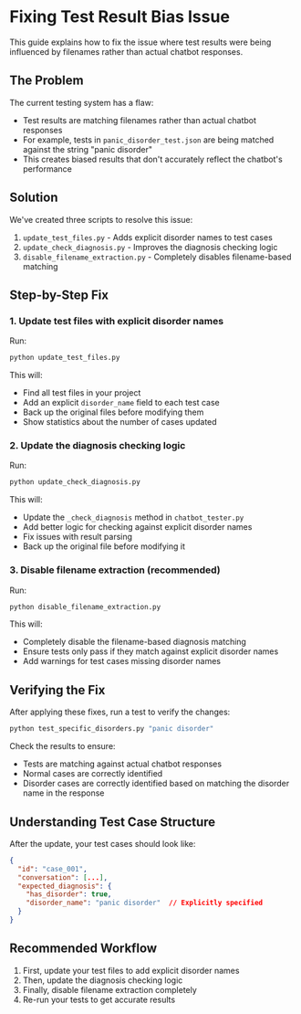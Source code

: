 # Fixing Test Result Bias Issue

This guide explains how to fix the issue where test results were being influenced by filenames rather than actual chatbot responses.

## The Problem

The current testing system has a flaw:
- Test results are matching filenames rather than actual chatbot responses
- For example, tests in `panic_disorder_test.json` are being matched against the string "panic disorder"
- This creates biased results that don't accurately reflect the chatbot's performance

## Solution

We've created three scripts to resolve this issue:

1. `update_test_files.py` - Adds explicit disorder names to test cases
2. `update_check_diagnosis.py` - Improves the diagnosis checking logic
3. `disable_filename_extraction.py` - Completely disables filename-based matching

## Step-by-Step Fix

### 1. Update test files with explicit disorder names

Run:
```bash
python update_test_files.py
```

This will:
- Find all test files in your project
- Add an explicit `disorder_name` field to each test case
- Back up the original files before modifying them
- Show statistics about the number of cases updated

### 2. Update the diagnosis checking logic

Run:
```bash
python update_check_diagnosis.py
```

This will:
- Update the `_check_diagnosis` method in `chatbot_tester.py`
- Add better logic for checking against explicit disorder names
- Fix issues with result parsing
- Back up the original file before modifying it

### 3. Disable filename extraction (recommended)

Run:
```bash
python disable_filename_extraction.py
```

This will:
- Completely disable the filename-based diagnosis matching
- Ensure tests only pass if they match against explicit disorder names
- Add warnings for test cases missing disorder names

## Verifying the Fix

After applying these fixes, run a test to verify the changes:

```bash
python test_specific_disorders.py "panic disorder"
```

Check the results to ensure:
- Tests are matching against actual chatbot responses
- Normal cases are correctly identified
- Disorder cases are correctly identified based on matching the disorder name in the response

## Understanding Test Case Structure

After the update, your test cases should look like:

```json
{
  "id": "case_001",
  "conversation": [...],
  "expected_diagnosis": {
    "has_disorder": true,
    "disorder_name": "panic disorder"  // Explicitly specified
  }
}
```

## Recommended Workflow

1. First, update your test files to add explicit disorder names
2. Then, update the diagnosis checking logic
3. Finally, disable filename extraction completely
4. Re-run your tests to get accurate results 